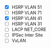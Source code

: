 - [x] HSRP VLAN 51
- [ ] HSRP VLAN 71
- [x] HSRP VLAN 41
- [ ] HSRP VLAN 31
- [ ] LACP NET_CORE
- [ ] IPSec Inter Site
- [ ] VxLAN